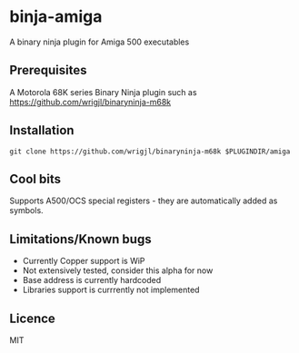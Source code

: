 # binja-amiga
A binary ninja plugin for Amiga 500 executables
## Prerequisites
A Motorola 68K series Binary Ninja plugin such as https://github.com/wrigjl/binaryninja-m68k
## Installation
`git clone https://github.com/wrigjl/binaryninja-m68k $PLUGINDIR/amiga`
## Cool bits
Supports A500/OCS special registers - they are automatically added as symbols.
## Limitations/Known bugs
- Currently Copper support is WiP
- Not extensively tested, consider this alpha for now
- Base address is currently hardcoded
- Libraries support is currrently not implemented
## Licence
MIT
